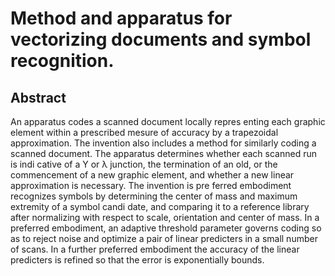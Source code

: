 # Method and apparatus for vectorizing documents and symbol recognition.

## Abstract
An apparatus codes a scanned document locally repres enting each graphic element within a prescribed mesure of accuracy by a trapezoidal approximation. The invention also includes a method for similarly coding a scanned document. The apparatus determines whether each scanned run is indi cative of a Y or λ junction, the termination of an old, or the commencement of a new graphic element, and whether a new linear approximation is necessary. The invention is pre ferred embodiment recognizes symbols by determining the center of mass and maximum extremity of a symbol candi date, and comparing it to a reference library after normalizing with respect to scale, orientation and center of mass. In a preferred embodiment, an adaptive threshold parameter governs coding so as to reject noise and optimize a pair of linear predicters in a small number of scans. In a further preferred embodiment the accuracy of the linear predicters is refined so that the error is exponentially bounds.